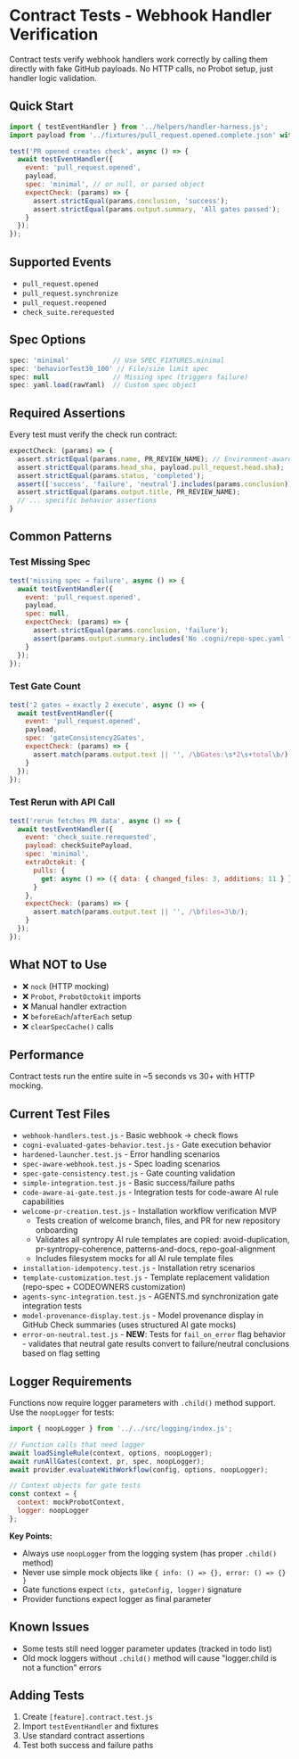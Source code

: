 # Contract Tests - Webhook Handler Verification

Contract tests verify webhook handlers work correctly by calling them directly with fake GitHub payloads. No HTTP calls, no Probot setup, just handler logic validation.

## Quick Start

```javascript
import { testEventHandler } from '../helpers/handler-harness.js';
import payload from '../fixtures/pull_request.opened.complete.json' with { type: 'json' };

test('PR opened creates check', async () => {
  await testEventHandler({
    event: 'pull_request.opened',
    payload,
    spec: 'minimal', // or null, or parsed object
    expectCheck: (params) => {
      assert.strictEqual(params.conclusion, 'success');
      assert.strictEqual(params.output.summary, 'All gates passed');
    }
  });
});
```

## Supported Events

- `pull_request.opened`
- `pull_request.synchronize` 
- `pull_request.reopened`
- `check_suite.rerequested`

## Spec Options

```javascript
spec: 'minimal'           // Use SPEC_FIXTURES.minimal
spec: 'behaviorTest30_100' // File/size limit spec
spec: null                // Missing spec (triggers failure)
spec: yaml.load(rawYaml)  // Custom spec object
```

## Required Assertions

Every test must verify the check run contract:

```javascript
expectCheck: (params) => {
  assert.strictEqual(params.name, PR_REVIEW_NAME); // Environment-aware constant
  assert.strictEqual(params.head_sha, payload.pull_request.head.sha);
  assert.strictEqual(params.status, 'completed');
  assert(['success', 'failure', 'neutral'].includes(params.conclusion));
  assert.strictEqual(params.output.title, PR_REVIEW_NAME);
  // ... specific behavior assertions
}
```

## Common Patterns

### Test Missing Spec
```javascript
test('missing spec → failure', async () => {
  await testEventHandler({
    event: 'pull_request.opened',
    payload,
    spec: null,
    expectCheck: (params) => {
      assert.strictEqual(params.conclusion, 'failure');
      assert(params.output.summary.includes('No .cogni/repo-spec.yaml found'));
    }
  });
});
```

### Test Gate Count
```javascript
test('2 gates → exactly 2 execute', async () => {
  await testEventHandler({
    event: 'pull_request.opened', 
    payload,
    spec: 'gateConsistency2Gates',
    expectCheck: (params) => {
      assert.match(params.output.text || '', /\bGates:\s*2\s+total\b/);
    }
  });
});
```

### Test Rerun with API Call
```javascript
test('rerun fetches PR data', async () => {
  await testEventHandler({
    event: 'check_suite.rerequested',
    payload: checkSuitePayload,
    spec: 'minimal',
    extraOctokit: {
      pulls: { 
        get: async () => ({ data: { changed_files: 3, additions: 11 } }) 
      }
    },
    expectCheck: (params) => {
      assert.match(params.output.text || '', /\bfiles=3\b/);
    }
  });
});
```

## What NOT to Use

- ❌ `nock` (HTTP mocking)
- ❌ `Probot`, `ProbotOctokit` imports
- ❌ Manual handler extraction
- ❌ `beforeEach`/`afterEach` setup
- ❌ `clearSpecCache()` calls

## Performance

Contract tests run the entire suite in ~5 seconds vs 30+ with HTTP mocking.

## Current Test Files

- `webhook-handlers.test.js` - Basic webhook → check flows
- `cogni-evaluated-gates-behavior.test.js` - Gate execution behavior
- `hardened-launcher.test.js` - Error handling scenarios
- `spec-aware-webhook.test.js` - Spec loading scenarios
- `spec-gate-consistency.test.js` - Gate counting validation
- `simple-integration.test.js` - Basic success/failure paths
- `code-aware-ai-gate.test.js` - Integration tests for code-aware AI rule capabilities
- `welcome-pr-creation.test.js` - Installation workflow verification MVP 
  - Tests creation of welcome branch, files, and PR for new repository onboarding
  - Validates all syntropy AI rule templates are copied: avoid-duplication, pr-syntropy-coherence, patterns-and-docs, repo-goal-alignment
  - Includes filesystem mocks for all AI rule template files
- `installation-idempotency.test.js` - Installation retry scenarios
- `template-customization.test.js` - Template replacement validation (repo-spec + CODEOWNERS customization)
- `agents-sync-integration.test.js` - AGENTS.md synchronization gate integration tests
- `model-provenance-display.test.js` - Model provenance display in GitHub Check summaries (uses structured AI gate mocks)
- `error-on-neutral.test.js` - **NEW**: Tests for `fail_on_error` flag behavior - validates that neutral gate results convert to failure/neutral conclusions based on flag setting

## Logger Requirements

Functions now require logger parameters with `.child()` method support. Use the `noopLogger` for tests:

```javascript
import { noopLogger } from '../../src/logging/index.js';

// Function calls that need logger
await loadSingleRule(context, options, noopLogger);
await runAllGates(context, pr, spec, noopLogger);
await provider.evaluateWithWorkflow(config, options, noopLogger);

// Context objects for gate tests
const context = { 
  context: mockProbotContext, 
  logger: noopLogger 
};
```

**Key Points:**
- Always use `noopLogger` from the logging system (has proper `.child()` method)
- Never use simple mock objects like `{ info: () => {}, error: () => {} }` 
- Gate functions expect `(ctx, gateConfig, logger)` signature
- Provider functions expect logger as final parameter

## Known Issues

- Some tests still need logger parameter updates (tracked in todo list)
- Old mock loggers without `.child()` method will cause "logger.child is not a function" errors

## Adding Tests

1. Create `[feature].contract.test.js`
2. Import `testEventHandler` and fixtures
3. Use standard contract assertions
4. Test both success and failure paths